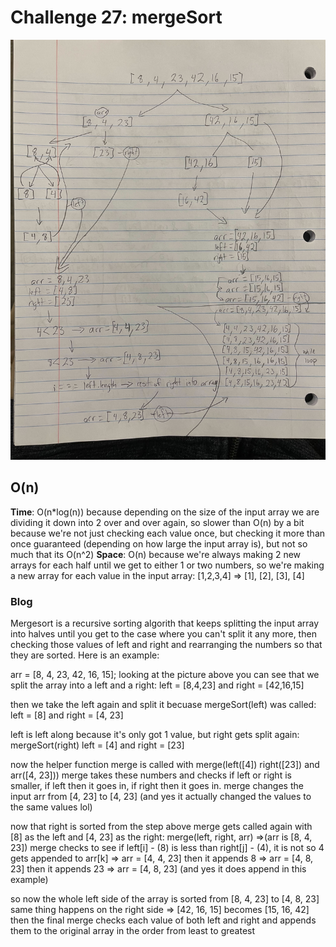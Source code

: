 # Challenge 27: mergeSort

![whiteboard](../img/CodeChallenge27.jpg)

## O(n)

**Time**: O(n*log(n)) because depending on the size of the input array we are dividing it down into 2 over and over again, so slower than O(n) by a bit because we're not just checking each value once, but checking it more than once guaranteed (depending on how large the input array is), but not so much that its O(n^2)
**Space**: O(n) because we're always making 2 new arrays for each half until we get to either 1 or two numbers, so we're making a new array for each value in the input array: [1,2,3,4] => [1], [2], [3], [4]

### Blog

Mergesort is a recursive sorting algorith that keeps splitting the input array into halves until you get to the case where you can't split it any more, then checking those values of left and right and rearranging the numbers so that they are sorted. Here is an example:

arr = [8, 4, 23, 42, 16, 15];
looking at the picture above you can see that we split the array into a left and a right:
left = [8,4,23] and right = [42,16,15]

then we take the left again and split it becuase mergeSort(left) was called:
left = [8] and right = [4, 23]

left is left along because it's only got 1 value, but right gets split again: mergeSort(right)
left = [4] and right = [23]

now the helper function merge is called with merge(left([4]) right([23]) and arr([4, 23]))
merge takes these numbers and checks if left or right is smaller, if left then it goes in, if right then it goes in. merge changes the input arr from [4, 23] to [4, 23] (and yes it actually changed the values to the same values lol)

now that right is sorted from the step above merge gets called again  with [8] as the left and [4, 23] as the right: merge(left, right, arr) =>(arr is [8, 4, 23])
merge checks to see if left[i] - (8) is less than right[j] - (4), it is not so 4 gets appended to arr[k] =>   arr = [4, 4, 23]
then it appends 8 =>   arr = [4, 8, 23]
then it appends 23 =>   arr = [4, 8, 23] (and yes it does append in this example)

so now the whole left side of the array is sorted from [8, 4, 23] to [4, 8, 23]
same thing happens on the right side => [42, 16, 15] becomes [15, 16, 42]
then the final merge checks each value of both left and right and appends them to the original array in the order from least to greatest
